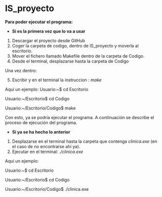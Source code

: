 # IS_proyecto

**Para poder ejecutar el programa:**
* **Si es la primera vez que lo va a usar**
1. Descargar el proyecto desde GitHub
2. Coger la carpeta de codigo, dentro de IS_proyecto y moverla al escritorio.
3. Mover el fichero llamado Makefile dentro de la carpeta de Codigo.
4. Desde el terminal, desplazarse hasta la carpeta de Codigo

Una vez dentro:

5. Escribir y en el terminal la instruccion : _make_

Aquí un ejemplo:
Usuario:~$ cd Escritorio

Usuario:~/Escritorio$ cd Codigo

Usuario:~/Escritorio/Codigo$ make

Con esto, ya se podría ejecutar el programa. A continuación se describe el proceso de ejecución del programa.

* **Si ya se ha hecho lo anterior**
1. Desplazarse en el terminal hasta la carpeta que contenga _clinica.exe_ (en el caso de no encontrarse ahí ya).
2. Ejecutar en el terminal: _./clinica.exe_

Aqui un ejemplo:

Usuario:~$ cd Escritorio

Usuario:~/Escritorio$ cd Codigo

Usuario:~/Escritorio/Codigo$ ./clinica.exe


